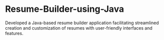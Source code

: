 # Resume-Builder-using-Java
Developed a Java-based resume builder application facilitating streamlined creation and customization of resumes with user-friendly interfaces and features.
